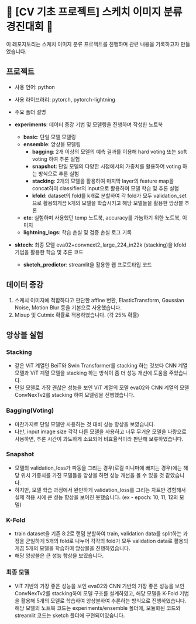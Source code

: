 # 🤗 [CV 기초 프로젝트] 스케치 이미지 분류 경진대회 🤗

이 레포지토리는 스케치 이미지 분류 프로젝트를 진행하며 관련 내용을 기록하고자 만들었습니다.

## 프로젝트

- 사용 언어: python
- 사용 라이브러리: pytorch, pytorch-lightning

- 주요 폴더 설명


- **experiments**: 데이터 증강 기법 및 모델링을 진행하며 작성한 노트북      
    - **basic**: 단일 모델 모델링      
    - **ensemble**: 앙상블 모델링   
        - **bagging**: 2개 이상의 모델의 예측 결과를 이용해 hard voting 또는 soft voting 하여 추론 실험   
        - **snapshot**: 단일 모델의 다양한 시점에서의 가중치를 활용하여 voting 하는 방식으로 추론 실험   
        - **stacking**: 2개의 모델을 활용하여 마지막 layer의 feature map을 concat하여 classifier의 input으로 활용하여 모델 학습 및 추론 실험   
        - **kfold**: dataset의 fold를 k개로 분할하여 각 fold가 모두 validation_set으로 활용되게끔 k개의 모델을 학습시키고 해당 모델들을 활용한 앙상블 추론   
    - **etc**: 실험하며 사용했던 temp 노트북, accuracy를 가늠하기 위한 노트북, 이미지   
    - **lightning_logs**: 학습 손실 및 검증 손실 로그 기록

- **sktech**: 최종 모델 eva02+convnext2_large_224_in22k (stacking)을 kfold 기법을 활용한 학습 및 추론 코드

    - **sketch_predictor**: streamlit을 활용한 웹 프로토타입 코드   

## 데이터 증강

1. 스케치 이미지에 적합하다고 판단한 affine 변환, ElasticTransform, Gaussian Noise, Motion Blur 등을 기본으로 사용했습니다.   
2. Mixup 및 Cutmix 확률로 적용하였습니다. (각 25% 확률)

## 앙상블 실험

### Stacking
- 같은 ViT 계열인 BeiT와 Swin Transformer를 stacking 하는 것보다 CNN 계열 모델과 ViT 계열 모델을 stacking 하는 방식이 좀 더 성능 개선에 도움을 주었습니다.
- 단일 모델로 가장 괜찮은 성능을 보인 ViT 계열의 모델 eva02와 CNN 계열의 모델 ConvNexTv2를 stacking 하여 모델링을 진행했습니다.

### Bagging(Voting)
- 마찬가지로 단일 모델만 사용하는 것 대비 성능 향상을 보였습니다.
- 다만, input image size 각각 다른 모델을 사용하고 너무 무거운 모델을 다량으로 사용하면, 추론 시간이 과도하게 소요되어 비효율적이라 판단해 보류하였습니다.

### Snapshot
- 모델의 validation_loss가 파동을 그리는 경우(로컬 미니마에 빠지는 경우)에는 해당 위치 가중치를 가진 모델들을 앙상블 하면 성능 개선을 볼 수 있을 것 같았습니다.
- 하지만, 모델 학습 과정에서 완만하게 validation_loss를 그리는 차트만 경험해서 실제 적용 시에 큰 성능 향상을 보이진 못했습니다. (ex - epoch: 10, 11, 12의 모델)

### K-Fold
- train dataset을 기존 8:2로 랜덤 분할하여 train, validation data를 split하는 과정을 균일하게 5개의 fold로 나누어 각각의 fold가 모두 validation data로 활용되게끔 5개의 모델을 학습하여 앙상블을 진행하였습니다.
- 해당 앙상블은 큰 성능 향상을 보였습니다.

### 최종 모델
* ViT 기반의 가장 좋은 성능을 보인 eva02와 CNN 기반의 가장 좋은 성능을 보인 ConvNexTv2를 stacking하여 모델 구조를 설계하였고, 해당 모델을 K-Fold 기법을 활용해 5개의 모델로 학습하여 앙상블하여 추론하는 방식으로 진행하였습니다. 해당 모델의 노트북 코드는 experiments/ensemble 폴더에, 모듈화된 코드와 streamlit 코드는 sketch 폴더에 구현되어있습니다.

